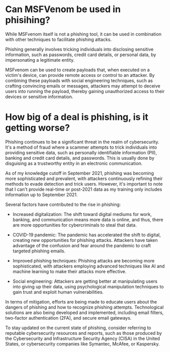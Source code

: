 # Can MSFVenom be used in phisihing?
While MSFvenom itself is not a phishing tool, it can be used in combination with other techniques to facilitate phishing attacks. 

Phishing generally involves tricking individuals into disclosing sensitive information, such as passwords, credit card details, or personal data, by impersonating 
a legitimate entity.

MSFvenom can be used to create payloads that, when executed on a victim's device, can provide remote access or control to an attacker. By combining these payloads 
with social engineering techniques, such as crafting convincing emails or messages, attackers may attempt to deceive users into running the payload, thereby 
gaining unauthorized access to their devices or sensitive information.

# How big of a deal is phishing, is it getting worse?
Phishing continues to be a significant threat in the realm of cybersecurity. It's a method of fraud where a scammer attempts to trick individuals into providing 
sensitive data, such as personally identifiable information (PII), banking and credit card details, and passwords. This is usually done by disguising as a 
trustworthy entity in an electronic communication.

As of my knowledge cutoff in September 2021, phishing was becoming more sophisticated and prevalent, with attackers continuously refining their methods to evade 
detection and trick users. However, it's important to note that I can't provide real-time or post-2021 data as my training only includes information up to 
September 2021.

Several factors have contributed to the rise in phishing:

- Increased digitalization: The shift toward digital mediums for work, banking, and communication means more data is online, and thus, there are more 
opportunities for cybercriminals to steal that data.

- COVID-19 pandemic: The pandemic has accelerated the shift to digital, creating new opportunities for phishing attacks. Attackers have taken advantage of the 
confusion and fear around the pandemic to craft targeted phishing emails.

- Improved phishing techniques: Phishing attacks are becoming more sophisticated, with attackers employing advanced techniques like AI and machine learning to 
make their attacks more effective.

- Social engineering: Attackers are getting better at manipulating users into giving up their data, using psychological manipulation techniques to gain trust and 
exploit human vulnerabilities.

In terms of mitigation, efforts are being made to educate users about the dangers of phishing and how to recognize phishing attempts. Technological solutions are 
also being developed and implemented, including email filters, two-factor authentication (2FA), and secure email gateways.

To stay updated on the current state of phishing, consider referring to reputable cybersecurity resources and reports, such as those produced by the Cybersecurity 
and Infrastructure Security Agency (CISA) in the United States, or cybersecurity companies like Symantec, McAfee, or Kaspersky.

